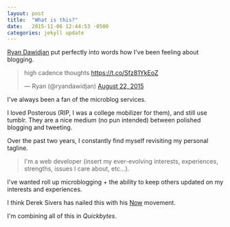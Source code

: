 ```yaml
---
layout: post
title:  "What is this?"
date:   2015-11-06 12:44:53 -0500
categories: jekyll update
---
```

[Ryan Dawidjan][ryan] put perfectly into words how I've been feeling about blogging.

<blockquote class="twitter-tweet" lang="en"><p lang="en" dir="ltr">high cadence thoughts <a href="https://t.co/Sfz81YkEoZ">https://t.co/Sfz81YkEoZ</a></p>&mdash; Ryan (@ryandawidjan) <a href="https://twitter.com/ryandawidjan/status/635124219450425344">August 22, 2015</a></blockquote>
<script async src="//platform.twitter.com/widgets.js" charset="utf-8"></script>

I've always been a fan of the microblog services.

I loved Posterous (RIP, I was a college mobilizer for them), and still use tumblr. They are a nice medium (no pun intended) between polished blogging and tweeting.

Over the past two years, I constantly find myself revisiting my personal tagline.

> I'm a web developer (insert my ever-evolving interests, experiences, strengths, issues I care about, etc...).

I've wanted roll up microblogging + the ability to keep others updated on my interests and experiences.

I think Derek Sivers has nailed this with his [Now][now] movement.

I'm combining all of this in *Quickbytes*.


[ryan]: https://twitter.com/ryandawidjan
[now]: https://sivers.org/nowff
